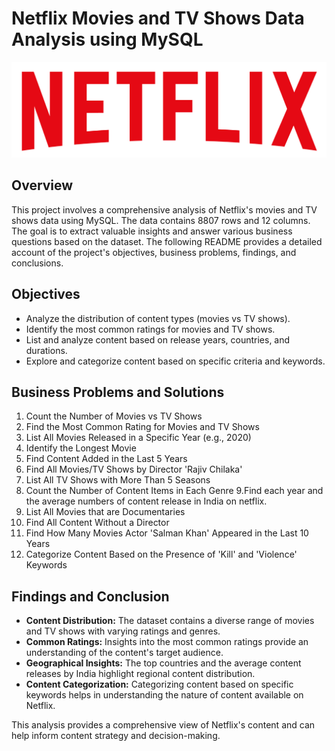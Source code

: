 # Netflix Movies and TV Shows Data Analysis using MySQL

![](https://github.com/sirajsaifi/netflix-data-analysis/blob/main/logo.png)

## Overview
This project involves a comprehensive analysis of Netflix's movies and TV shows data using MySQL. The data contains 8807 rows and 12 columns. The goal is to extract valuable insights and answer various business questions based on the dataset. The following README provides a detailed account of the project's objectives, business problems, findings, and conclusions.

## Objectives

- Analyze the distribution of content types (movies vs TV shows).
- Identify the most common ratings for movies and TV shows.
- List and analyze content based on release years, countries, and durations.
- Explore and categorize content based on specific criteria and keywords.

## Business Problems and Solutions

1. Count the Number of Movies vs TV Shows
2. Find the Most Common Rating for Movies and TV Shows
3. List All Movies Released in a Specific Year (e.g., 2020)
4. Identify the Longest Movie
5. Find Content Added in the Last 5 Years
6. Find All Movies/TV Shows by Director 'Rajiv Chilaka'
7. List All TV Shows with More Than 5 Seasons
8. Count the Number of Content Items in Each Genre
9.Find each year and the average numbers of content release in India on netflix. 
10. List All Movies that are Documentaries
11. Find All Content Without a Director
12. Find How Many Movies Actor 'Salman Khan' Appeared in the Last 10 Years
13. Categorize Content Based on the Presence of 'Kill' and 'Violence' Keywords


## Findings and Conclusion

- **Content Distribution:** The dataset contains a diverse range of movies and TV shows with varying ratings and genres.
- **Common Ratings:** Insights into the most common ratings provide an understanding of the content's target audience.
- **Geographical Insights:** The top countries and the average content releases by India highlight regional content distribution.
- **Content Categorization:** Categorizing content based on specific keywords helps in understanding the nature of content available on Netflix.

This analysis provides a comprehensive view of Netflix's content and can help inform content strategy and decision-making.
